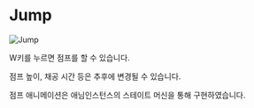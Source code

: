 # Jump

![Jump](https://github.com/jslee629/RunAndJump/assets/67567206/481efb5a-6c1e-469a-8641-bb4a0cc2902c)

W키를 누르면 점프를 할 수 있습니다.

점프 높이, 채공 시간 등은 추후에 변경될 수 있습니다.

점프 애니메이션은 애님인스턴스의 스테이트 머신을 통해 구현하였습니다.
